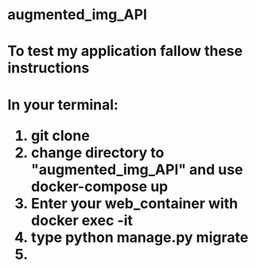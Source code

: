 # augmented_img_API

<h1>To test my application fallow these instructions<h1/>

In your terminal:
1. git clone <this repo name>
2. change directory to "augmented_img_API" and use docker-compose up
3. Enter your web_container with docker exec -it <container ID>
4. type python manage.py migrate
5.
